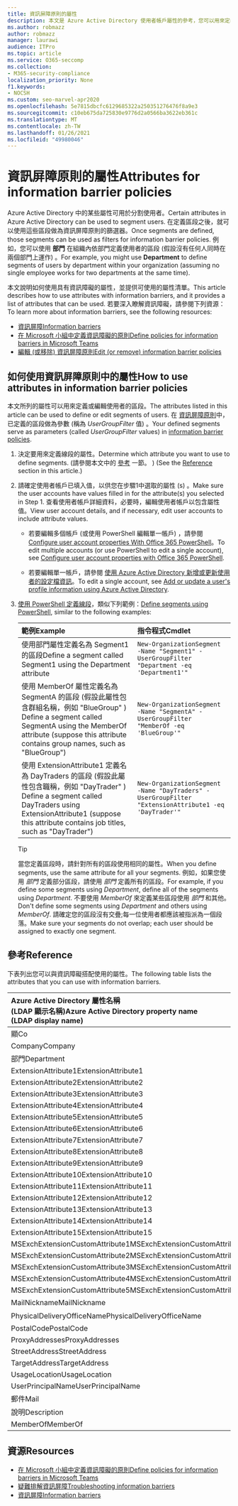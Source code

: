 ```yaml
---
title: 資訊屏障原則的屬性
description: 本文是 Azure Active Directory 使用者帳戶屬性的參考，您可以用來定義資訊屏障段。
ms.author: robmazz
author: robmazz
manager: laurawi
audience: ITPro
ms.topic: article
ms.service: O365-seccomp
ms.collection:
- M365-security-compliance
localization_priority: None
f1.keywords:
- NOCSH
ms.custom: seo-marvel-apr2020
ms.openlocfilehash: 5e7815dbcfc6129685322a250351276476f8a9e3
ms.sourcegitcommit: c10eb675da725830e9776d2a0566ba3622eb361c
ms.translationtype: MT
ms.contentlocale: zh-TW
ms.lasthandoff: 01/26/2021
ms.locfileid: "49980046"
---
```

# <a name="attributes-for-information-barrier-policies"></a><span data-ttu-id="e64a0-103">資訊屏障原則的屬性</span><span class="sxs-lookup"><span data-stu-id="e64a0-103">Attributes for information barrier policies</span></span>

<span data-ttu-id="e64a0-104">Azure Active Directory 中的某些屬性可用於分割使用者。</span><span class="sxs-lookup"><span data-stu-id="e64a0-104">Certain attributes in Azure Active Directory can be used to segment users.</span></span> <span data-ttu-id="e64a0-105">在定義區段之後，就可以使用這些區段做為資訊屏障原則的篩選器。</span><span class="sxs-lookup"><span data-stu-id="e64a0-105">Once segments are defined, those segments can be used as filters for information barrier policies.</span></span> <span data-ttu-id="e64a0-106">例如，您可以使用 **部門** 在組織內依部門定義使用者的區段 (假設沒有任何人同時在兩個部門上運作) 。</span><span class="sxs-lookup"><span data-stu-id="e64a0-106">For example, you might use **Department** to define segments of users by department within your organization (assuming no single employee works for two departments at the same time).</span></span>

<span data-ttu-id="e64a0-107">本文說明如何使用具有資訊障礙的屬性，並提供可使用的屬性清單。</span><span class="sxs-lookup"><span data-stu-id="e64a0-107">This article describes how to use attributes with information barriers, and it provides a list of attributes that can be used.</span></span> <span data-ttu-id="e64a0-108">若要深入瞭解資訊障礙，請參閱下列資源：</span><span class="sxs-lookup"><span data-stu-id="e64a0-108">To learn more about information barriers, see the following resources:</span></span>

- [<span data-ttu-id="e64a0-109">資訊屏障</span><span class="sxs-lookup"><span data-stu-id="e64a0-109">Information barriers</span></span>](information-barriers.md)
- [<span data-ttu-id="e64a0-110">在 Microsoft 小組中定義資訊障礙的原則</span><span class="sxs-lookup"><span data-stu-id="e64a0-110">Define policies for information barriers in Microsoft Teams</span></span>](information-barriers-policies.md)
- [<span data-ttu-id="e64a0-111">編輯 (或移除) 資訊屏障原則</span><span class="sxs-lookup"><span data-stu-id="e64a0-111">Edit (or remove) information barrier policies</span></span>](information-barriers-edit-segments-policies.md)

## <a name="how-to-use-attributes-in-information-barrier-policies"></a><span data-ttu-id="e64a0-112">如何使用資訊屏障原則中的屬性</span><span class="sxs-lookup"><span data-stu-id="e64a0-112">How to use attributes in information barrier policies</span></span>

<span data-ttu-id="e64a0-113">本文所列的屬性可以用來定義或編輯使用者的區段。</span><span class="sxs-lookup"><span data-stu-id="e64a0-113">The attributes listed in this article can be used to define or edit segments of users.</span></span> <span data-ttu-id="e64a0-114">在 [資訊屏障原則](information-barriers-policies.md)中，已定義的區段做為參數 (稱為 *UserGroupFilter* 值) 。</span><span class="sxs-lookup"><span data-stu-id="e64a0-114">Your defined segments serve as parameters (called *UserGroupFilter* values) in [information barrier policies](information-barriers-policies.md).</span></span>

1. <span data-ttu-id="e64a0-115">決定要用來定義線段的屬性。</span><span class="sxs-lookup"><span data-stu-id="e64a0-115">Determine which attribute you want to use to define segments.</span></span> <span data-ttu-id="e64a0-116"> (請參閱本文中的 [參考](#reference) 一節。 ) </span><span class="sxs-lookup"><span data-stu-id="e64a0-116">(See the [Reference](#reference) section in this article.)</span></span>

2. <span data-ttu-id="e64a0-117">請確定使用者帳戶已填入值，以供您在步驟1中選取的屬性 (s) 。</span><span class="sxs-lookup"><span data-stu-id="e64a0-117">Make sure the user accounts have values filled in for the attribute(s) you selected in Step 1.</span></span> <span data-ttu-id="e64a0-118">查看使用者帳戶詳細資料，必要時，編輯使用者帳戶以包含屬性值。</span><span class="sxs-lookup"><span data-stu-id="e64a0-118">View user account details, and if necessary, edit user accounts to include attribute values.</span></span> 

    - <span data-ttu-id="e64a0-119">若要編輯多個帳戶 (或使用 PowerShell 編輯單一帳戶) ，請參閱 [Configure user account properties With Office 365 PowerShell](https://docs.microsoft.com/microsoft-365/enterprise/configure-user-account-properties-with-microsoft-365-powershell)。</span><span class="sxs-lookup"><span data-stu-id="e64a0-119">To edit multiple accounts (or use PowerShell to edit a single account), see [Configure user account properties with Office 365 PowerShell](https://docs.microsoft.com/microsoft-365/enterprise/configure-user-account-properties-with-microsoft-365-powershell).</span></span>

    - <span data-ttu-id="e64a0-120">若要編輯單一帳戶，請參閱 [使用 Azure Active Directory 新增或更新使用者的設定檔資訊](https://docs.microsoft.com/azure/active-directory/fundamentals/active-directory-users-profile-azure-portal)。</span><span class="sxs-lookup"><span data-stu-id="e64a0-120">To edit a single account, see [Add or update a user's profile information using Azure Active Directory](https://docs.microsoft.com/azure/active-directory/fundamentals/active-directory-users-profile-azure-portal).</span></span>

3. <span data-ttu-id="e64a0-121">[使用 PowerShell 定義線段](information-barriers-policies.md#define-segments-using-powershell)，類似下列範例：</span><span class="sxs-lookup"><span data-stu-id="e64a0-121">[Define segments using PowerShell](information-barriers-policies.md#define-segments-using-powershell), similar to the following examples:</span></span>

    |<span data-ttu-id="e64a0-122">**範例**</span><span class="sxs-lookup"><span data-stu-id="e64a0-122">**Example**</span></span>|<span data-ttu-id="e64a0-123">**指令程式**</span><span class="sxs-lookup"><span data-stu-id="e64a0-123">**Cmdlet**</span></span>|
    |:----------|:---------|
    | <span data-ttu-id="e64a0-124">使用部門屬性定義名為 Segment1 的區段</span><span class="sxs-lookup"><span data-stu-id="e64a0-124">Define a segment called Segment1 using the Department attribute</span></span> | `New-OrganizationSegment -Name "Segment1" -UserGroupFilter "Department -eq 'Department1'"` |
    | <span data-ttu-id="e64a0-125">使用 MemberOf 屬性定義名為 SegmentA 的區段 (假設此屬性包含群組名稱，例如 "BlueGroup" ) </span><span class="sxs-lookup"><span data-stu-id="e64a0-125">Define a segment called SegmentA using the MemberOf attribute (suppose this attribute contains group names, such as "BlueGroup")</span></span> | `New-OrganizationSegment -Name "SegmentA" -UserGroupFilter "MemberOf -eq 'BlueGroup'"` |
    | <span data-ttu-id="e64a0-126">使用 ExtensionAttribute1 定義名為 DayTraders 的區段 (假設此屬性包含職稱，例如 "DayTrader" ) </span><span class="sxs-lookup"><span data-stu-id="e64a0-126">Define a segment called DayTraders using ExtensionAttribute1 (suppose this attribute contains job titles, such as "DayTrader")</span></span> | `New-OrganizationSegment -Name "DayTraders" -UserGroupFilter "ExtensionAttribute1 -eq 'DayTrader'"` |

    > [!TIP]
    > <span data-ttu-id="e64a0-127">當您定義區段時，請針對所有的區段使用相同的屬性。</span><span class="sxs-lookup"><span data-stu-id="e64a0-127">When you define segments, use the same attribute for all your segments.</span></span> <span data-ttu-id="e64a0-128">例如，如果您使用 *部門* 定義部分區段，請使用 *部門* 定義所有的區段。</span><span class="sxs-lookup"><span data-stu-id="e64a0-128">For example, if you define some segments using *Department*, define all of the segments using *Department*.</span></span> <span data-ttu-id="e64a0-129">不要使用 *MemberOf* 來定義某些區段使用 *部門* 和其他。</span><span class="sxs-lookup"><span data-stu-id="e64a0-129">Don't define some segments using *Department* and others using *MemberOf*.</span></span> <span data-ttu-id="e64a0-130">請確定您的區段沒有交疊;每一位使用者都應該被指派為一個段落。</span><span class="sxs-lookup"><span data-stu-id="e64a0-130">Make sure your segments do not overlap; each user should be assigned to exactly one segment.</span></span>

## <a name="reference"></a><span data-ttu-id="e64a0-131">參考</span><span class="sxs-lookup"><span data-stu-id="e64a0-131">Reference</span></span>

<span data-ttu-id="e64a0-132">下表列出您可以與資訊障礙搭配使用的屬性。</span><span class="sxs-lookup"><span data-stu-id="e64a0-132">The following table lists the attributes that you can use with information barriers.</span></span>

|<span data-ttu-id="e64a0-133">**Azure Active Directory 屬性名稱 <br/> (LDAP 顯示名稱)**</span><span class="sxs-lookup"><span data-stu-id="e64a0-133">**Azure Active Directory property name<br/>(LDAP display name)**</span></span>|<span data-ttu-id="e64a0-134">**Exchange 屬性名稱**</span><span class="sxs-lookup"><span data-stu-id="e64a0-134">**Exchange property name**</span></span>|
|:---------------------------------------------------------------|:-------------------------|
| <span data-ttu-id="e64a0-135">顯</span><span class="sxs-lookup"><span data-stu-id="e64a0-135">Co</span></span> | <span data-ttu-id="e64a0-136">顯</span><span class="sxs-lookup"><span data-stu-id="e64a0-136">Co</span></span> |
| <span data-ttu-id="e64a0-137">Company</span><span class="sxs-lookup"><span data-stu-id="e64a0-137">Company</span></span> | <span data-ttu-id="e64a0-138">Company</span><span class="sxs-lookup"><span data-stu-id="e64a0-138">Company</span></span> |
| <span data-ttu-id="e64a0-139">部門</span><span class="sxs-lookup"><span data-stu-id="e64a0-139">Department</span></span> | <span data-ttu-id="e64a0-140">部門</span><span class="sxs-lookup"><span data-stu-id="e64a0-140">Department</span></span> |
| <span data-ttu-id="e64a0-141">ExtensionAttribute1</span><span class="sxs-lookup"><span data-stu-id="e64a0-141">ExtensionAttribute1</span></span> | <span data-ttu-id="e64a0-142">CustomAttribute1</span><span class="sxs-lookup"><span data-stu-id="e64a0-142">CustomAttribute1</span></span> |
| <span data-ttu-id="e64a0-143">ExtensionAttribute2</span><span class="sxs-lookup"><span data-stu-id="e64a0-143">ExtensionAttribute2</span></span> | <span data-ttu-id="e64a0-144">CustomAttribute2</span><span class="sxs-lookup"><span data-stu-id="e64a0-144">CustomAttribute2</span></span> |
| <span data-ttu-id="e64a0-145">ExtensionAttribute3</span><span class="sxs-lookup"><span data-stu-id="e64a0-145">ExtensionAttribute3</span></span> | <span data-ttu-id="e64a0-146">CustomAttribute3</span><span class="sxs-lookup"><span data-stu-id="e64a0-146">CustomAttribute3</span></span> |
| <span data-ttu-id="e64a0-147">ExtensionAttribute4</span><span class="sxs-lookup"><span data-stu-id="e64a0-147">ExtensionAttribute4</span></span> | <span data-ttu-id="e64a0-148">CustomAttribute4</span><span class="sxs-lookup"><span data-stu-id="e64a0-148">CustomAttribute4</span></span> |
| <span data-ttu-id="e64a0-149">ExtensionAttribute5</span><span class="sxs-lookup"><span data-stu-id="e64a0-149">ExtensionAttribute5</span></span> | <span data-ttu-id="e64a0-150">CustomAttribute5</span><span class="sxs-lookup"><span data-stu-id="e64a0-150">CustomAttribute5</span></span> |
| <span data-ttu-id="e64a0-151">ExtensionAttribute6</span><span class="sxs-lookup"><span data-stu-id="e64a0-151">ExtensionAttribute6</span></span> | <span data-ttu-id="e64a0-152">CustomAttribute6</span><span class="sxs-lookup"><span data-stu-id="e64a0-152">CustomAttribute6</span></span> |
| <span data-ttu-id="e64a0-153">ExtensionAttribute7</span><span class="sxs-lookup"><span data-stu-id="e64a0-153">ExtensionAttribute7</span></span> | <span data-ttu-id="e64a0-154">CustomAttribute7</span><span class="sxs-lookup"><span data-stu-id="e64a0-154">CustomAttribute7</span></span> |
| <span data-ttu-id="e64a0-155">ExtensionAttribute8</span><span class="sxs-lookup"><span data-stu-id="e64a0-155">ExtensionAttribute8</span></span> | <span data-ttu-id="e64a0-156">CustomAttribute8</span><span class="sxs-lookup"><span data-stu-id="e64a0-156">CustomAttribute8</span></span> |
| <span data-ttu-id="e64a0-157">ExtensionAttribute9</span><span class="sxs-lookup"><span data-stu-id="e64a0-157">ExtensionAttribute9</span></span> | <span data-ttu-id="e64a0-158">CustomAttribute9</span><span class="sxs-lookup"><span data-stu-id="e64a0-158">CustomAttribute9</span></span> |
| <span data-ttu-id="e64a0-159">ExtensionAttribute10</span><span class="sxs-lookup"><span data-stu-id="e64a0-159">ExtensionAttribute10</span></span> | <span data-ttu-id="e64a0-160">CustomAttribute10</span><span class="sxs-lookup"><span data-stu-id="e64a0-160">CustomAttribute10</span></span> |
| <span data-ttu-id="e64a0-161">ExtensionAttribute11</span><span class="sxs-lookup"><span data-stu-id="e64a0-161">ExtensionAttribute11</span></span> | <span data-ttu-id="e64a0-162">CustomAttribute11</span><span class="sxs-lookup"><span data-stu-id="e64a0-162">CustomAttribute11</span></span> |
| <span data-ttu-id="e64a0-163">ExtensionAttribute12</span><span class="sxs-lookup"><span data-stu-id="e64a0-163">ExtensionAttribute12</span></span> | <span data-ttu-id="e64a0-164">CustomAttribute12</span><span class="sxs-lookup"><span data-stu-id="e64a0-164">CustomAttribute12</span></span> |
| <span data-ttu-id="e64a0-165">ExtensionAttribute13</span><span class="sxs-lookup"><span data-stu-id="e64a0-165">ExtensionAttribute13</span></span> | <span data-ttu-id="e64a0-166">CustomAttribute13</span><span class="sxs-lookup"><span data-stu-id="e64a0-166">CustomAttribute13</span></span> |
| <span data-ttu-id="e64a0-167">ExtensionAttribute14</span><span class="sxs-lookup"><span data-stu-id="e64a0-167">ExtensionAttribute14</span></span> | <span data-ttu-id="e64a0-168">CustomAttribute14</span><span class="sxs-lookup"><span data-stu-id="e64a0-168">CustomAttribute14</span></span> |
| <span data-ttu-id="e64a0-169">ExtensionAttribute15</span><span class="sxs-lookup"><span data-stu-id="e64a0-169">ExtensionAttribute15</span></span> | <span data-ttu-id="e64a0-170">CustomAttribute15</span><span class="sxs-lookup"><span data-stu-id="e64a0-170">CustomAttribute15</span></span> |
| <span data-ttu-id="e64a0-171">MSExchExtensionCustomAttribute1</span><span class="sxs-lookup"><span data-stu-id="e64a0-171">MSExchExtensionCustomAttribute1</span></span> | <span data-ttu-id="e64a0-172">ExtensionCustomAttribute1</span><span class="sxs-lookup"><span data-stu-id="e64a0-172">ExtensionCustomAttribute1</span></span> |
| <span data-ttu-id="e64a0-173">MSExchExtensionCustomAttribute2</span><span class="sxs-lookup"><span data-stu-id="e64a0-173">MSExchExtensionCustomAttribute2</span></span> | <span data-ttu-id="e64a0-174">ExtensionCustomAttribute2</span><span class="sxs-lookup"><span data-stu-id="e64a0-174">ExtensionCustomAttribute2</span></span> |
| <span data-ttu-id="e64a0-175">MSExchExtensionCustomAttribute3</span><span class="sxs-lookup"><span data-stu-id="e64a0-175">MSExchExtensionCustomAttribute3</span></span> | <span data-ttu-id="e64a0-176">ExtensionCustomAttribute3</span><span class="sxs-lookup"><span data-stu-id="e64a0-176">ExtensionCustomAttribute3</span></span> |
| <span data-ttu-id="e64a0-177">MSExchExtensionCustomAttribute4</span><span class="sxs-lookup"><span data-stu-id="e64a0-177">MSExchExtensionCustomAttribute4</span></span> | <span data-ttu-id="e64a0-178">ExtensionCustomAttribute4</span><span class="sxs-lookup"><span data-stu-id="e64a0-178">ExtensionCustomAttribute4</span></span> |
| <span data-ttu-id="e64a0-179">MSExchExtensionCustomAttribute5</span><span class="sxs-lookup"><span data-stu-id="e64a0-179">MSExchExtensionCustomAttribute5</span></span> | <span data-ttu-id="e64a0-180">ExtensionCustomAttribute5</span><span class="sxs-lookup"><span data-stu-id="e64a0-180">ExtensionCustomAttribute5</span></span> |
| <span data-ttu-id="e64a0-181">MailNickname</span><span class="sxs-lookup"><span data-stu-id="e64a0-181">MailNickname</span></span> | <span data-ttu-id="e64a0-182">別名</span><span class="sxs-lookup"><span data-stu-id="e64a0-182">Alias</span></span> |
| <span data-ttu-id="e64a0-183">PhysicalDeliveryOfficeName</span><span class="sxs-lookup"><span data-stu-id="e64a0-183">PhysicalDeliveryOfficeName</span></span> | <span data-ttu-id="e64a0-184">辦公室</span><span class="sxs-lookup"><span data-stu-id="e64a0-184">Office</span></span> |
| <span data-ttu-id="e64a0-185">PostalCode</span><span class="sxs-lookup"><span data-stu-id="e64a0-185">PostalCode</span></span> | <span data-ttu-id="e64a0-186">PostalCode</span><span class="sxs-lookup"><span data-stu-id="e64a0-186">PostalCode</span></span> |
| <span data-ttu-id="e64a0-187">ProxyAddresses</span><span class="sxs-lookup"><span data-stu-id="e64a0-187">ProxyAddresses</span></span> | <span data-ttu-id="e64a0-188">EmailAddresses</span><span class="sxs-lookup"><span data-stu-id="e64a0-188">EmailAddresses</span></span> |
| <span data-ttu-id="e64a0-189">StreetAddress</span><span class="sxs-lookup"><span data-stu-id="e64a0-189">StreetAddress</span></span> | <span data-ttu-id="e64a0-190">StreetAddress</span><span class="sxs-lookup"><span data-stu-id="e64a0-190">StreetAddress</span></span> |
| <span data-ttu-id="e64a0-191">TargetAddress</span><span class="sxs-lookup"><span data-stu-id="e64a0-191">TargetAddress</span></span> | <span data-ttu-id="e64a0-192">ExternalEmailAddress</span><span class="sxs-lookup"><span data-stu-id="e64a0-192">ExternalEmailAddress</span></span> |
| <span data-ttu-id="e64a0-193">UsageLocation</span><span class="sxs-lookup"><span data-stu-id="e64a0-193">UsageLocation</span></span> | <span data-ttu-id="e64a0-194">UsageLocation</span><span class="sxs-lookup"><span data-stu-id="e64a0-194">UsageLocation</span></span> |
| <span data-ttu-id="e64a0-195">UserPrincipalName</span><span class="sxs-lookup"><span data-stu-id="e64a0-195">UserPrincipalName</span></span> | <span data-ttu-id="e64a0-196">UserPrincipalName</span><span class="sxs-lookup"><span data-stu-id="e64a0-196">UserPrincipalName</span></span> |
| <span data-ttu-id="e64a0-197">郵件</span><span class="sxs-lookup"><span data-stu-id="e64a0-197">Mail</span></span> | <span data-ttu-id="e64a0-198">WindowsEmailAddress</span><span class="sxs-lookup"><span data-stu-id="e64a0-198">WindowsEmailAddress</span></span> |
| <span data-ttu-id="e64a0-199">說明</span><span class="sxs-lookup"><span data-stu-id="e64a0-199">Description</span></span> | <span data-ttu-id="e64a0-200">說明</span><span class="sxs-lookup"><span data-stu-id="e64a0-200">Description</span></span> |
| <span data-ttu-id="e64a0-201">MemberOf</span><span class="sxs-lookup"><span data-stu-id="e64a0-201">MemberOf</span></span> | <span data-ttu-id="e64a0-202">MemberOfGroup</span><span class="sxs-lookup"><span data-stu-id="e64a0-202">MemberOfGroup</span></span> |

## <a name="resources"></a><span data-ttu-id="e64a0-203">資源</span><span class="sxs-lookup"><span data-stu-id="e64a0-203">Resources</span></span>

- [<span data-ttu-id="e64a0-204">在 Microsoft 小組中定義資訊障礙的原則</span><span class="sxs-lookup"><span data-stu-id="e64a0-204">Define policies for information barriers in Microsoft Teams</span></span>](information-barriers-policies.md)
- [<span data-ttu-id="e64a0-205">疑難排解資訊屏障</span><span class="sxs-lookup"><span data-stu-id="e64a0-205">Troubleshooting information barriers</span></span>](information-barriers-troubleshooting.md)
- [<span data-ttu-id="e64a0-206">資訊屏障</span><span class="sxs-lookup"><span data-stu-id="e64a0-206">Information barriers</span></span>](information-barriers.md)
